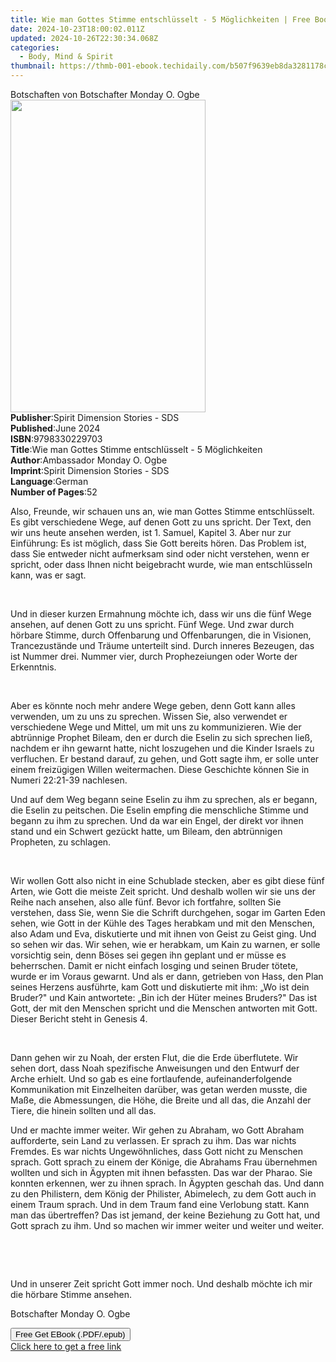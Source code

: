 ```yaml
---
title: Wie man Gottes Stimme entschlüsselt - 5 Möglichkeiten | Free Book
date: 2024-10-23T18:00:02.011Z
updated: 2024-10-26T22:30:34.068Z
categories:
  - Body, Mind & Spirit
thumbnail: https://thmb-001-ebook.techidaily.com/b507f9639eb8da3281178c0efb94cb6ad8f1c1117ead998c5f96c9a32b795e11.jpg
---
```

<main id="book-container">
  <div class="flex flex-col">
    <div class="book-brief flex-1 py-6 px-4 sm:p-6 md:py-10 md:px-8">
      <!-- brief-->
      <div class="book-brief-main">
        Botschaften von Botschafter Monday O. Ogbe
      </div>
    </div>
    <div
      class="book-meta-info flex-1 grid gap-4 col-start-1 col-end-3 row-start-1 sm:mb-6 sm:grid-cols-4 lg:gap-6 lg:col-start-2 lg:row-end-6 lg:row-span-6 lg:mb-0"
    >
      <div
        class="book-meta-info-left place-content-center mt-4 p-4 text-sm leading-6 col-start-2 col-span-2 dark:text-slate-400"
      >
        <img
          class="w-full h-500 object-cover rounded-lg sm:h-255 sm:col-span-2 lg:col-span-full"
          src="https://img-001-ebook.techidaily.com/79981a6af541f63efc8f2baf9333b360578a123cf6cf2b7464d4e55c539cf1ae.jpg"
          alt=""
          width="312"
          height="500"
        />
      </div>
      <div
        class="book-meta-info-right mt-2 col-start-1 row-start-2 col-span-3 self-center"
      >
        <!-- meta data  -->
        <div class="flex flex-col px-4 md:px-8">
          <div class="flex-1">
            <strong>Publisher</strong>:<span class="px-2"
              >Spirit Dimension Stories - SDS</span
            >
          </div>
          <div class="flex-1">
            <strong>Published</strong>:<span class="px-2">June 2024</span>
          </div>
          <div class="flex-1">
            <strong>ISBN</strong>:<span class="px-2">9798330229703</span>
          </div>
          <div class="flex-1">
            <strong>Title</strong>:<span class="px-2"
              >Wie man Gottes Stimme entschlüsselt - 5 Möglichkeiten</span
            >
          </div>
          <div class="flex-1">
            <strong>Author</strong>:<span class="px-2"
              >Ambassador Monday O. Ogbe</span
            >
          </div>
          <div class="flex-1">
            <strong>Imprint</strong>:<span class="px-2"
              >Spirit Dimension Stories - SDS</span
            >
          </div>
          <div class="flex-1">
            <strong>Language</strong>:<span class="px-2">German</span>
          </div>
          <div class="flex-1">
            <strong>Number of Pages</strong>:<span class="px-2">52</span>
          </div>
        </div>
      </div>
    </div>
    <div class="book-description flex-1 py-6 px-4 sm:p-6 md:py-10 md:px-8">
      <div class="book-description-main">
        <div accordion-content="" id="description">
          <p>
            Also, Freunde, wir schauen uns an, wie man Gottes Stimme
            entschlüsselt. Es gibt verschiedene Wege, auf denen Gott zu uns
            spricht. Der Text, den wir uns heute ansehen werden, ist 1. Samuel,
            Kapitel 3. Aber nur zur Einführung: Es ist möglich, dass Sie Gott
            bereits hören. Das Problem ist, dass Sie entweder nicht aufmerksam
            sind oder nicht verstehen, wenn er spricht, oder dass Ihnen nicht
            beigebracht wurde, wie man entschlüsseln kann, was er sagt.
          </p>
          <p><br /></p>
          <p>
            Und in dieser kurzen Ermahnung möchte ich, dass wir uns die fünf
            Wege ansehen, auf denen Gott zu uns spricht. Fünf Wege. Und zwar
            durch hörbare Stimme, durch Offenbarung und Offenbarungen, die in
            Visionen, Trancezustände und Träume unterteilt sind. Durch inneres
            Bezeugen, das ist Nummer drei. Nummer vier, durch Prophezeiungen
            oder Worte der Erkenntnis.
          </p>
          <p><br /></p>
          <p>
            Aber es könnte noch mehr andere Wege geben, denn Gott kann alles
            verwenden, um zu uns zu sprechen. Wissen Sie, also verwendet er
            verschiedene Wege und Mittel, um mit uns zu kommunizieren. Wie der
            abtrünnige Prophet Bileam, den er durch die Eselin zu sich sprechen
            ließ, nachdem er ihn gewarnt hatte, nicht loszugehen und die Kinder
            Israels zu verfluchen. Er bestand darauf, zu gehen, und Gott sagte
            ihm, er solle unter einem freizügigen Willen weitermachen. Diese
            Geschichte können Sie in Numeri 22:21-39 nachlesen.
          </p>
          <p>
            Und auf dem Weg begann seine Eselin zu ihm zu sprechen, als er
            begann, die Eselin zu peitschen. Die Eselin empfing die menschliche
            Stimme und begann zu ihm zu sprechen. Und da war ein Engel, der
            direkt vor ihnen stand und ein Schwert gezückt hatte, um Bileam, den
            abtrünnigen Propheten, zu schlagen.
          </p>
          <p><br /></p>
          <p>
            Wir wollen Gott also nicht in eine Schublade stecken, aber es gibt
            diese fünf Arten, wie Gott die meiste Zeit spricht. Und deshalb
            wollen wir sie uns der Reihe nach ansehen, also alle fünf. Bevor ich
            fortfahre, sollten Sie verstehen, dass Sie, wenn Sie die Schrift
            durchgehen, sogar im Garten Eden sehen, wie Gott in der Kühle des
            Tages herabkam und mit den Menschen, also Adam und Eva, diskutierte
            und mit ihnen von Geist zu Geist ging. Und so sehen wir das. Wir
            sehen, wie er herabkam, um Kain zu warnen, er solle vorsichtig sein,
            denn Böses sei gegen ihn geplant und er müsse es beherrschen. Damit
            er nicht einfach losging und seinen Bruder tötete, wurde er im
            Voraus gewarnt. Und als er dann, getrieben von Hass, den Plan seines
            Herzens ausführte, kam Gott und diskutierte mit ihm: „Wo ist dein
            Bruder?" und Kain antwortete: „Bin ich der Hüter meines Bruders?"
            Das ist Gott, der mit den Menschen spricht und die Menschen
            antworten mit Gott. Dieser Bericht steht in Genesis 4.
          </p>
          <p><br /></p>
          <p>
            Dann gehen wir zu Noah, der ersten Flut, die die Erde überflutete.
            Wir sehen dort, dass Noah spezifische Anweisungen und den Entwurf
            der Arche erhielt. Und so gab es eine fortlaufende,
            aufeinanderfolgende Kommunikation mit Einzelheiten darüber, was
            getan werden musste, die Maße, die Abmessungen, die Höhe, die Breite
            und all das, die Anzahl der Tiere, die hinein sollten und all das.
          </p>
          <p>
            Und er machte immer weiter. Wir gehen zu Abraham, wo Gott Abraham
            aufforderte, sein Land zu verlassen. Er sprach zu ihm. Das war
            nichts Fremdes. Es war nichts Ungewöhnliches, dass Gott nicht zu
            Menschen sprach. Gott sprach zu einem der Könige, die Abrahams Frau
            übernehmen wollten und sich in Ägypten mit ihnen befassten. Das war
            der Pharao. Sie konnten erkennen, wer zu ihnen sprach. In Ägypten
            geschah das. Und dann zu den Philistern, dem König der Philister,
            Abimelech, zu dem Gott auch in einem Traum sprach. Und in dem Traum
            fand eine Verlobung statt. Kann man das übertreffen? Das ist jemand,
            der keine Beziehung zu Gott hat, und Gott sprach zu ihm. Und so
            machen wir immer weiter und weiter und weiter.
          </p>
          <p><br /></p>
          <p><br /></p>
          <p>
            Und in unserer Zeit spricht Gott immer noch. Und deshalb möchte ich
            mir die hörbare Stimme ansehen.
          </p>
          <p>Botschafter Monday O. Ogbe</p>
        </div>
        <div class="accordion-fader"></div>
      </div>
    </div>
    <div class="book-excerpts flex-1 py-6 px-4 sm:p-6 md:py-10 md:px-8"></div>
    <div
      class="book-about-author flex-1 py-6 px-4 sm:p-6 md:py-10 md:px-8"
    ></div>
    <div class="book-free-get flex-1 py-6 px-4 sm:p-6 md:py-10 md:px-8">
      <button
        id="btn-free-get"
        class="bg-blue-500 hover:bg-blue-700 text-white font-bold py-2 px-4 rounded"
      >
        Free Get EBook (.PDF/.epub)
      </button>
      <div id="countdown-display" class="px-2 text-lg mt-2"></div>
      <a
        id="free-link"
        class="hidden bg-blue-500 hover:bg-blue-700 text-white font-bold py-2 px-4 rounded"
        href="https://www.ebooks.com/en-us/book/211383356/wie-man-gottes-stimme-entschl-sselt-5-m-glichkeiten/ambassador-monday-o-ogbe/"
        target="_blank"
        >Click here to get a free link</a
      >
    </div>
    <script>
      let countdownTime = 0;
      let countdownInterval = null;
      document
        .getElementById('btn-free-get')
        .addEventListener('click', startCountdown);
      function startCountdown() {
        countdownTime = new Date().getTime() + 60000 * 3;
        countdownInterval = setInterval(updateCountdown, 1000);
        document.getElementById('btn-free-get').disabled = true;
        document
          .getElementById('btn-free-get')
          .classList.add('bg-gray-500', 'cursor-not-allowed');
      }
      function updateCountdown() {
        let currentTime = new Date().getTime();
        let timeLeft = countdownTime - currentTime;
        let secondsLeft = Math.floor(timeLeft / 1000);
        document.getElementById('countdown-display').innerHTML =
          `Remaining time: ${secondsLeft} seconds.`;
        if (secondsLeft <= 0) {
          clearInterval(countdownInterval);
          document.getElementById('btn-free-get').classList.add('hidden');
          document.getElementById('free-link').classList.remove('hidden');
          document.getElementById('countdown-display').innerHTML = '';
        }
      }
    </script>
  </div>
</main>

<ins class="adsbygoogle"
      style="display:block"
      data-ad-client="ca-pub-7571918770474297"
      data-ad-slot="8358498916"
      data-ad-format="auto"
      data-full-width-responsive="true"></ins>
    